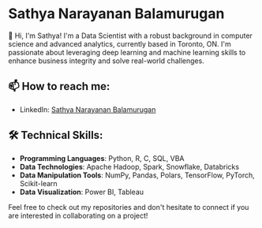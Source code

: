 # Sathya Narayanan Balamurugan

👋 Hi, I'm Sathya! I'm a Data Scientist with a robust background in computer science and advanced analytics, currently based in Toronto, ON. I'm passionate about leveraging deep learning and machine learning skills to enhance business integrity and solve real-world challenges.


## 📫 How to reach me:
- LinkedIn: [Sathya Narayanan Balamurugan](https://www.linkedin.com/in/sathya-narayanan-balamurugan/)

## 🛠️ Technical Skills:
- **Programming Languages**: Python, R, C, SQL, VBA
- **Data Technologies**: Apache Hadoop, Spark, Snowflake, Databricks
- **Data Manipulation Tools**: NumPy, Pandas, Polars, TensorFlow, PyTorch, Scikit-learn
- **Data Visualization**: Power BI, Tableau

Feel free to check out my repositories and don't hesitate to connect if you are interested in collaborating on a project!

